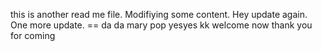 this is another read me file. Modifiying some content. 
Hey update again. 
One more update. ==
da da 
mary pop
yesyes
kk
welcome now
thank you for coming 
